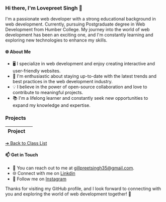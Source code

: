 ### Hi there, I'm Lovepreet Singh 👋

I'm a passionate web developer with a strong educational background in web development. Currently, pursuing  Postgraduate degree in Web Development from Humber College. My journey into the world of web development has been an exciting one, and I'm constantly learning and exploring new technologies to enhance my skills.

#### 🌐 About Me

- 🖥️ I specialize in web development and enjoy creating interactive and user-friendly websites.
- 🚀 I'm enthusiastic about staying up-to-date with the latest trends and best practices in the web development industry.
- 💡 I believe in the power of open-source collaboration and love to contribute to meaningful projects.
- 📚 I'm a lifelong learner and constantly seek new opportunities to expand my knowledge and expertise.
### Projects

| Project | |
| - | - |


[&#10132; Back to Class List](/)


#### 📫 Get in Touch

- 📧 You can reach out to me at [gillpreetsingh35@gmail.com](mailto:gillpreetsingh35@gmail.com).
- 🌐 Connect with me on [Linkdin](https://www.linkedin.com/in/lovepreet-singh-b1771718a)
- 📱 Follow me on [Instagram](https://instagram.com/lovepreett.gilll?igshid=MjEwN2IyYWYwYw==)

Thanks for visiting my GitHub profile, and I look forward to connecting with you and exploring the world of web development together! 🚀




